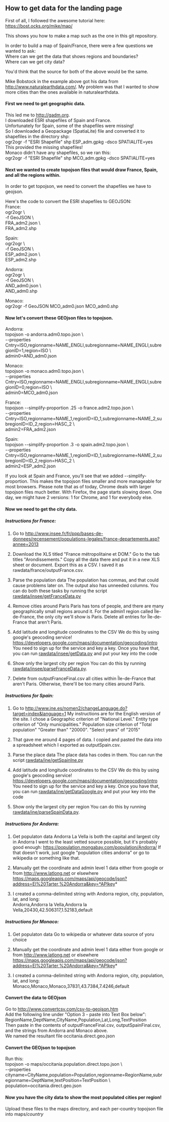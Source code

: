 How to get data for the landing page
------

First of all, I followed the awesome tutorial here:  
https://bost.ocks.org/mike/map/

This shows you how to make a map such as the one in this git repository.

In order to build a map of Spain/France, there were a few questions we wanted to ask:  
Where can we get the data that shows regions and boundaries?  
Where can we get city data?

You'd think that the source for both of the above would be the same.

Mike Bobstock in the example above got his data from http://www.naturalearthdata.com/.
My problem was that I wanted to show more cities than the ones available in naturalearthdata.

#### First we need to get geographic data.
This led me to http://gadm.org.  
I downloaded ESRI shapefiles of Spain and France.  
Unfortunately for Spain, some of the shapefiles were missing!  
So I downloaded a Geopackage (SpatiaLite) file and converted it to shapefiles in the directory shp:  
ogr2ogr -f "ESRI Shapefile" shp ESP_adm.gpkg -dsco SPATIALITE=yes  
This provided the missing shapefiles!  
Monaco didn't have any shapefiles, so we ran this:  
ogr2ogr -f "ESRI Shapefile" shp MCO_adm.gpkg -dsco SPATIALITE=yes

#### Next we wanted to create topojson files that would draw France, Spain, and all the regions within.
In order to get topojson, we need to convert the shapefiles we have to geojson.

Here's the code to convert the ESRI shapefiles to GEOJSON:  
France:  
ogr2ogr  \  
 -f GeoJSON  \  
 FRA_adm2.json \  
 FRA_adm2.shp

Spain:  
ogr2ogr  \  
 -f GeoJSON  \  
 ESP_adm2.json \  
 ESP_adm2.shp

Andorra:  
ogr2ogr  \  
 -f GeoJSON  \  
 AND_adm0.json \  
 AND_adm0.shp
 
Monaco:  
ogr2ogr -f GeoJSON  MCO_adm0.json MCO_adm0.shp

#### Now let's convert these GEOjson files to topojson.

Andorra:  
topojson -o andorra.adm0.topo.json  \  
  --properties Cntry=ISO,regionname=NAME_ENGLI,subregionname=NAME_ENGLI,subregionID=1,region=ISO \  
  admin0=AND_adm0.json

Monaco:  
topojson -o monaco.adm0.topo.json  \  
  --properties Cntry=ISO,regionname=NAME_ENGLI,subregionname=NAME_ENGLI,subregionID=0,region=ISO \  
  admin0=MCO_adm0.json

France:  
topojson --simplify-proportion .25 -o france.adm2.topo.json  \  
  --properties Cntry=ISO,regionname=NAME_1,regionID=ID_1,subregionname=NAME_2,subregionID=ID_2,region=HASC_2 \  
  admin2=FRA_adm2.json

Spain:  
topojson --simplify-proportion .3 -o spain.adm2.topo.json  \  
  --properties Cntry=ISO,regionname=NAME_1,regionID=ID_1,subregionname=NAME_2,subregionID=ID_2,region=HASC_2 \  
  admin2=ESP_adm2.json

If you look at Spain and France, you'll see that we added --simplify-proportion.
This makes the topojson files smaller and more manageable for most browsers.
Please note that as of today, Chrome deals with larger topojson files much better.
With Firefox, the page starts slowing down.
One day, we might have 2 versions: 1 for Chrome, and 1 for everybody else.


#### Now we need to get the city data.

##### Instructions for France:
1. Go to http://www.insee.fr/fr/ppp/bases-de-donnees/recensement/populations-legales/france-departements.asp?annee=2013

2. Download the XLS titled "France métropolitaine et DOM."
Go to the tab titles "Arondissements."
Copy all the data there and put it in a new XLS sheet or document.
Export this as a CSV.
I saved it as rawdata/france/outputFrance.csv.

3. Parse the population data
The population has commas, and that could cause problems later on.
The output also has unneeded columns.
You can do both these tasks by running the script [rawdata/insee/getFranceData.py](rawdata/insee/getFranceData.py)

4. Remove cities around Paris
Paris has tons of people, and there are many geographically small regions around it.
For the admin1 region called Île-de-France, the only city we'll show is Paris.
Delete all entries for Île-de-France that aren't Paris.

5. Add latitude and longitude coordinates to the CSV
We do this by using google's geocoding service!
https://developers.google.com/maps/documentation/geocoding/intro
You need to sign up for the service and key a key.
Once you have that, you can run [rawdata/insee/getData.py](rawdata/insee/getData.py)
and put your key into the code

6. Show only the largest city per region
You can do this by running [rawdata/insee/parseFranceData.py](rawdata/insee/parseFranceData.py).

7. Delete from outputFranceFinal.csv all cities within Île-de-France that aren't Paris. Otherwise, there'll be too many cities around Paris.


##### Instructions for Spain:
1. Go to http://www.ine.es/nomen2/changeLanguage.do?target=index&language=1
My instructions are for the English version of the site.
I chose a Geographic criterion of "National Level."
Entity type criterion of "Only municipalities."
Population size criterion of "Total population" "Greater than" "20000".
"Select years" of "2015"

2. That gave me around 4 pages of data.
I copied and pasted the data into a spreadsheet which I exported as outputSpain.csv.

3. Parse the place data
The place data has codes in them.
You can run the script [rawdata/ine/getSpainIne.py](rawdata/ine/getSpainIne.py)

4. Add latitude and longitude coordinates to the CSV
We do this by using google's geocoding service!
https://developers.google.com/maps/documentation/geocoding/intro
You need to sign up for the service and key a key.
Once you have that, you can run [rawdata/ine/getDataGoogle.py](rawdata/ine/getDataGoogle.py)
and put your key into the code

5. Show only the largest city per region
You can do this by running [rawdata/ine/parseSpainData.py](rawdata/ine/parseSpainData.py).


##### Instructions for Andorra:
1. Get populaton data
Andorra La Vella is both the capital and largest city in Andorra
I went to the least vetted source possible, but it's probably good enough:
https://population.mongabay.com/population/Andorra/
If that doesn't work, just google "population cities andorra" or go to wikipedia or something like that.

2. Manually get the coordinate and admin level 1 data either from google or from http://www.latlong.net or elsewhere
https://maps.googleapis.com/maps/api/geocode/json?address=El%20Tarter,%20Andorra&key=*APIkey*

3. I created a comma-delimited string with Andorra region, city, population, lat, and long:  
Andorra,Andorra la Vella,Andorra la Vella,20430,42.506317,1.52183,default


##### Instructions for Monaco:
1. Get populaton data
Go to wikipedia or whatever data source of yoru choice

2. Manually get the coordinate and admin level 1 data either from google or from http://www.latlong.net or elsewhere
https://maps.googleapis.com/maps/api/geocode/json?address=El%20Tarter,%20Andorra&key=*APIkey*

3. I created a comma-delimited string with Andorra region, city, population, lat, and long:  
Monaco,Monaco,Monaco,37831,43.7384,7.4246,default



#### Convert the data to GEOjson
Go to http://www.convertcsv.com/csv-to-geojson.htm  
Add the following line under "Option 3 - paste into Text Box below":  
RegionName,DeptName,CityName,Population,Lat,Long,TextPosition  
Then paste in the contents of outputFranceFinal.csv, outputSpainFinal.csv, and the strings from Andorra and Monaco above.  
We named the resultant file occitania.direct.geo.json


#### Convert the GEOjson to topojson
Run this:  
topojson -o maps/occitania.population.direct.topo.json \  
  --properties cityname=CityName,population=Population,regionname=RegionName,subregionname=DeptName,textPosition=TextPosition \  
  population=occitania.direct.geo.json


#### Now you have the city data to show the most populated cities per region!
Upload these files to the maps directory, and each per-country topojson file into maps/*country*
